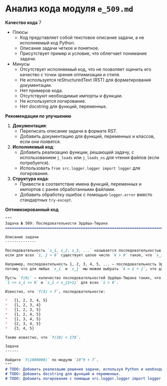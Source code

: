 # Анализ кода модуля `e_509.md`

**Качество кода**
7
-  Плюсы
    - Код представляет собой текстовое описание задачи, а не исполняемый код Python. 
    - Описание задачи четкое и понятное.
    - Присутствует пример и условие, что облегчает понимание задачи.
-  Минусы
    - Отсутствует исполняемый код, что не позволяет оценить его качество с точки зрения оптимизации и стиля.
    - Не используется reStructuredText (RST) для форматирования документации.
    - Нет примеров кода.
    - Отсутствуют необходимые импорты и функции.
    - Не используется логирование.
    - Нет docstring для функций, переменных.

**Рекомендации по улучшению**

1. **Документация**:
   - Переписать описание задачи в формате RST.
   - Добавить документацию для функций, переменных и классов, если они появятся.
2. **Исполняемый код**:
   - Добавить реализацию функции, решающей задачу, с использованием `j_loads` или `j_loads_ns` для чтения файлов (если потребуется).
   - Использовать `from src.logger.logger import logger` для логирования.
3. **Структура кода**:
   - Привести в соответствие имена функций, переменных и импортов с ранее обработанными файлами.
   - Добавить обработку ошибок с помощью `logger.error` вместо стандартных `try-except`.

**Оптимизированный код**

```markdown
"""
Задача № 509: Последовательности Эрдёша-Тюрана
=========================================================================================

Описание задачи
--------------

Последовательность `s_1, s_2, s_3, ...` называется последовательностью Эрдёша-Тюрана,
если для всех `i, j > 0` существует целое число `k > 0` такое, что `s_i + s_j = s_k`.

Например, последовательность 1, 2, 3, 4, 5, ... — последовательность Эрдёша-Тюрана,
потому что для любых `s_i` и `s_j` мы можем выбрать `k = i + j`, что дает `s_i + s_j = s_{i+j}`.

Пусть `f(N)` — количество последовательностей Эрдёша-Тюрана таких, что `s_i` — целое число,
`1 <= s_i <= N` и `s_i < s_{i+1}` для всех `i > 0`.

Известно, что `f(5) = 7`, последовательности:

*   {1, 2, 3, 4, 5}
*   {1, 2, 3, 4}
*   {1, 2, 3, 5}
*   {1, 2, 4, 5}
*   {1, 3, 4, 5}
*   {2, 3, 4, 5}
*   {3, 4, 5}

Также известно, что `f(10) = 178`.

Задача
------

Найдите `f(1000000)` по модулю `10^9 + 7`.
"""
# TODO: Добавить реализацию решения задачи, используя Python и необходимые библиотеки.
# TODO: Добавить docstring для функций и переменных.
# TODO: Добавить логирование с помощью src.logger.logger import logger.
```